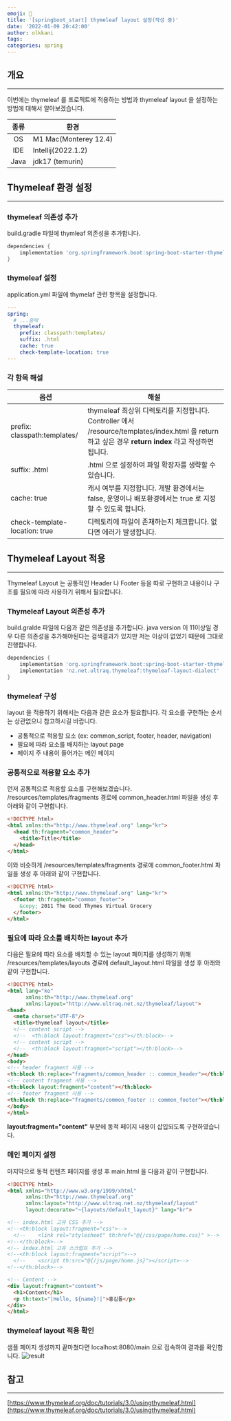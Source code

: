 ```yaml
---
emoji: 👻
title: '[springboot_start] thymeleaf layout 설정(작성 중)'
date: '2022-01-09 20:42:00'
author: olkkani
tags: 
categories: spring
---
```


## 개요

---

이번에는 thymeleaf 를 프로젝트에 적용하는 방법과 thymeleaf layout 을 설정하는 방법에 대해서 알아보겠습니다.

| 종류   | 환경                     |
| :---: | ----------------------- |
| OS    | M1 Mac(Monterey 12.4)   |
| IDE   | Intellij(2022.1.2)      |
| Java  | jdk17 (temurin)         |

## Thymeleaf 환경 설정

---

### thymeleaf 의존성 추가

build.gradle 파일에 thymleaf 의존성을 추가합니다.

``` gradle
dependencies {
    implementation 'org.springframework.boot:spring-boot-starter-thymeleaf'
}
```

### thymeleaf 설정

application.yml 파일에 thymelaf 관련 항목을 설정합니다.

``` yml
---
spring:
  # ...중략
  thymeleaf:
    prefix: classpath:templates/
    suffix: .html
    cache: true
    check-template-location: true
---
```

### 각 항목 해설

| 옵션 | 해설 |
| --- | ----- |
| prefix: classpath:templates/ | thymeleaf 최상위 디렉토리를 지정합니다. Controller 에서 /resource/templates/index.html 을 return 하고 싶은 경우 **return index** 라고 작성하면 됩니다. |
| suffix: .html | .html 으로 설정하여 파일 확장자를 생략할 수 있습니다. |
| cache: true | 캐시 여부를 지정합니다. 개발 환경에서는 false, 운영이나 배포환경에서는 true 로 지정할 수 있도록 합니다. |
| check-template-location: true | 디렉토리에 파일이 존재하는지 체크합니다. 없다면 에러가 발생합니다. |

## Thymeleaf Layout 적용

---
Thymeleaf Layout 는 공통적인 Header 나 Footer 등을 따로 구현하고 내용이나 구조를 필요에 따라 사용하기 위해서 필요합니다.

### Thymeleaf Layout 의존성 추가

build.gralde 파일에 다음과 같은 의존성을 추가합니다. java version 이 11이상일 경우 다른 의존성을 추가해야된다는 검색결과가 있지만 저는 이상이 없었기 때문에 그대로 진행합니다.

``` gradle
dependencies {
    implementation 'org.springframework.boot:spring-boot-starter-thymeleaf'
    implementation 'nz.net.ultraq.thymeleaf:thymeleaf-layout-dialect'
}
```

### thymeleaf 구성

layout 을 적용하기 위해서는 다음과 같은 요소가 필요합니다. 각 요소를 구현하는 순서는 상관없으니 참고하시길 바랍니다.

- 공통적으로 적용할 요소 (ex: common_script, footer, header, navigation)
- 필요에 따라 요소를 배치하는 layout page
- 페이지 주 내용이 들어가는 메인 페이지

### 공통적으로 적용할 요소 추가

먼저 공통적으로 적용할 요소를 구현해보겠습니다. /resources/templates/fragments 경로에 common_header.html 파일을 생성 후 아래와 같이 구현합니다.

``` html
<!DOCTYPE html>
<html xmlns:th="http://www.thymeleaf.org" lang="kr">
  <head th:fragment="common_header">
    <title>Title</title>
  </head>
</html>
```

이와 비슷하게 /resources/templates/fragments 경로에 common_footer.html 파일을 생성 후 아래와 같이 구현합니다.

``` html
<!DOCTYPE html>
<html xmlns:th="http://www.thymeleaf.org" lang="kr">
  <footer th:fragment="common_footer">
    &copy; 2011 The Good Thymes Virtual Grocery
  </footer>
</html>
```

### 필요에 따라 요소를 배치하는 layout 추가

다음은 필요에 따라 요소를 배치할 수 있는 layout 페이지를 생성하기 위해 /resources/templates/layouts 경로에 default_layout.html 파일을 생성 후 아래와 같이 구현합니다.

``` html
<!DOCTYPE html>
<html lang="ko"
      xmlns:th="http://www.thymeleaf.org"
      xmlns:layout="http://www.ultraq.net.nz/thymeleaf/layout">
<head>
  <meta charset="UTF-8"/>
  <title>thymeleaf layout</title>
  <!-- content script -->
  <!--  <th:block layout:fragment="css"></th:block>-->
  <!-- content script -->
  <!--  <th:block layout:fragment="script"></th:block>-->
</head>
<body>
<!-- header fragment 사용 -->
<th:block th:replace="fragments/common_header :: common_header"></th:block>
<!-- content fragment 사용 -->
<th:block layout:fragment="content"></th:block>
<!-- footer fragment 사용 -->
<th:block th:replace="fragments/common_footer :: common_footer"></th:block>
</body>
</html>
```

**layout:fragment="content"** 부분에 동적 페이지 내용이 삽입되도록 구현하였습니다.

### 메인 페이지 설정

마지막으로 동적 컨텐츠 페이지를 생성 후 main.html 을 다음과 같이 구현합니다.

``` html
<!DOCTYPE html>
<html xmlns="http://www.w3.org/1999/xhtml"
      xmlns:th="http://www.thymeleaf.org"
      xmlns:layout="http://www.ultraq.net.nz/thymeleaf/layout"
      layout:decorate="~{layouts/default_layout}" lang="kr">

<!-- index.html 고유 CSS 추가 -->
<!--<th:block layout:fragment="css">-->
  <!--    <link rel="stylesheet" th:href="@{/css/page/home.css}" >-->
<!--</th:block>-->
<!-- index.html 고유 스크립트 추가 -->
<!--<th:block layout:fragment="script">-->
  <!--    <script th:src="@{/js/page/home.js}"></script>-->
<!--</th:block>-->

<!-- Content -->
<div layout:fragment="content">
  <h1>Content</h1>
  <p th:text="|Hello, ${name}!|">홍김돌</p>
</div>
</html>
```

### thymeleaf layout 적용 확인

샘플 페이지 생성까지 끝마쳤다면 localhost:8080/main 으로 접속하여 결과를 확인합니다.
![result](./4-thymeleaf_layout_result.png)

## 참고

---

[https://www.thymeleaf.org/doc/tutorials/3.0/usingthymeleaf.html](https://www.thymeleaf.org/doc/tutorials/3.0/usingthymeleaf.html)

```toc
```
